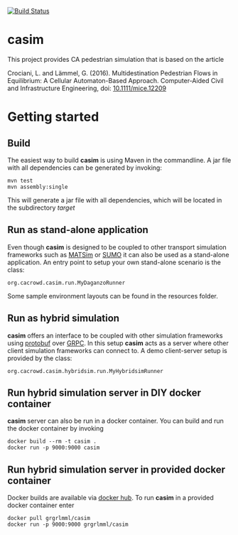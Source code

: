 [![Build Status](https://travis-ci.org/CACrowd/casim.svg?branch=master)](https://travis-ci.org/CACrowd)

# casim
This project provides CA pedestrian simulation that is based on the article

Crociani, L. and Lämmel, G. (2016). Multidestination Pedestrian Flows in 
Equilibrium: A Cellular Automaton-Based Approach. Computer-Aided Civil 
and Infrastructure Engineering, doi: [10.1111/mice.12209](http://onlinelibrary.wiley.com/doi/10.1111/mice.12209/abstract)

# Getting started
## Build
The easiest way to build **casim** is using Maven in the commandline. A jar file with all dependencies can be generated by invoking:

    mvn test
    mvn assembly:single
    
This will generate a jar file with all dependencies, which will be located in the subdirectory *target* 

## Run as stand-alone application
Even though **casim** is designed to be coupled to other transport simulation frameworks such as [MATSim](http://matsim.org) 
or [SUMO](http://sumo.dlr.de) it can also be used as a stand-alone application. An entry point to setup your own stand-alone scenario
is the class:
    
    org.cacrowd.casim.run.MyDaganzoRunner
     
Some sample environment layouts can be found in the resources folder.

## Run as hybrid simulation
**casim** offers an interface to be coupled with other simulation frameworks using [protobuf](https://github.com/google/protobuf) 
over [GRPC](http://www.grpc.io). In this setup **casim** acts as a server where other client simulation frameworks can connect to.
A demo client-server setup is provided by the class:

    org.cacrowd.casim.hybridsim.run.MyHybridsimRunner
    
## Run hybrid simulation server in DIY docker container
**casim** server can also be run in a docker container. You can build and run the docker container by invoking

    docker build --rm -t casim .
    docker run -p 9000:9000 casim
   
## Run hybrid simulation server in provided docker container
Docker builds are available via [docker hub](https://hub.docker.com/r/grgrlmml/casim/). To run **casim** in a provided docker container enter

    docker pull grgrlmml/casim
    docker run -p 9000:9000 grgrlmml/casim
    


